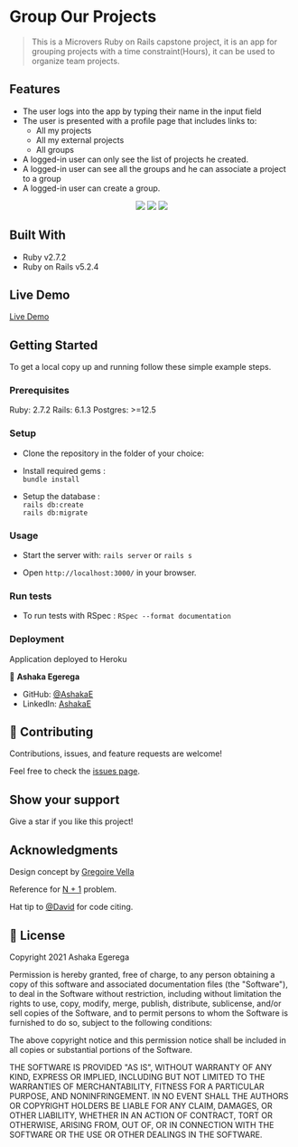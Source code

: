 # Group Our Projects

> This is a Microvers Ruby on Rails capstone project, it is an app for grouping projects with a time constraint(Hours), it can be used to organize team projects.

## Features

- The user logs into the app by typing their name in the input field
- The user is presented with a profile page that includes links to:
  - All my projects
  - All my external projects
  - All groups
- A logged-in user can only see the list of projects he created.
- A logged-in user can see all the groups and he can associate a project to a group
- A logged-in user can create a group.

<p align="center">
  
  <img src="./app/assets/images/f1.jpg" >
  <img src="./app/assets/images/f2.jpg" >
  <img src="./app/assets/images/f3.jpg" >
  
</p>

## Built With

- Ruby v2.7.2
- Ruby on Rails v5.2.4

## Live Demo

[Live Demo](https://www.loom.com/share/fada7e2ba52e43afa0705075c9a247bd)

## Getting Started

To get a local copy up and running follow these simple example steps.

### Prerequisites

Ruby: 2.7.2
Rails: 6.1.3
Postgres: >=12.5

### Setup

- Clone the repository in the folder of your choice:<br> 

- Install required gems :<br>
`bundle install`

- Setup the database :<br>
`rails db:create`<br>
`rails db:migrate`


### Usage

- Start the server with:
`rails server` or `rails s`

- Open `http://localhost:3000/` in your browser.

### Run tests

- To run tests with RSpec :
`RSpec --format documentation`

### Deployment

Application deployed to Heroku

👤 **Ashaka Egerega**

- GitHub: [@AshakaE](https://github.com/AshakaE)
- LinkedIn: [AshakaE](https://www.linkedin.com/in/AshakaE/)

## 🤝 Contributing

Contributions, issues, and feature requests are welcome!

Feel free to check the [issues page](https://github.com/AshakaE/group-our-projects/issues).

## Show your support

Give a star if you like this project!

## Acknowledgments
Design concept by [Gregoire Vella](https://www.behance.net/gallery/19759151/Snapscan-iOs-design-and-branding?tracking_source=)

Reference for [N + 1](https://www.youtube.com/watch?v=oJ4Ur5XPAF8&ab_channel=BrianMorearty) problem.

Hat tip to [@David](https://github.com/Davidosky007) for code citing.

## 📝 License

Copyright 2021 Ashaka Egerega

Permission is hereby granted, free of charge, to any person obtaining a copy of this software and associated documentation files (the "Software"), to deal in the Software without restriction, including without limitation the rights to use, copy, modify, merge, publish, distribute, sublicense, and/or sell copies of the Software, and to permit persons to whom the Software is furnished to do so, subject to the following conditions:

The above copyright notice and this permission notice shall be included in all copies or substantial portions of the Software.

THE SOFTWARE IS PROVIDED "AS IS", WITHOUT WARRANTY OF ANY KIND, EXPRESS OR IMPLIED, INCLUDING BUT NOT LIMITED TO THE WARRANTIES OF MERCHANTABILITY, FITNESS FOR A PARTICULAR PURPOSE, AND NONINFRINGEMENT. IN NO EVENT SHALL THE AUTHORS OR COPYRIGHT HOLDERS BE LIABLE FOR ANY CLAIM, DAMAGES, OR OTHER LIABILITY, WHETHER IN AN ACTION OF CONTRACT, TORT OR OTHERWISE, ARISING FROM, OUT OF, OR IN CONNECTION WITH THE SOFTWARE OR THE USE OR OTHER DEALINGS IN THE SOFTWARE.
